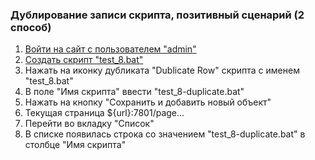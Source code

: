 ### Дублирование записи скрипта, позитивный сценарий (2 способ)

1. [Войти на сайт с пользователем "admin"](..\\..\\..\\..\0.%20Шаги\1.%20Войти%20на%20сайт%20с%20пользователем%20username.md)
1. [Создать скрипт "test_8.bat"](..\\..\\..\\..\0.%20Шаги\2.%20Создать%20скрипт%20с%20именем%20test_name.md)
1. Нажать на иконку дубликата "Dublicate Row" скрипта с именем "test_8.bat"
1. В поле "Имя скрипта" ввести "test_8-duplicate.bat"
1. Нажать на кнопку "Сохранить и добавить новый объект"
1. Текущая страница ${url}:7801/page...
1. Перейти во вкладку "Список"
1. В списке появилась строка со значением "test_8-duplicate.bat" в столбце "Имя скрипта"
